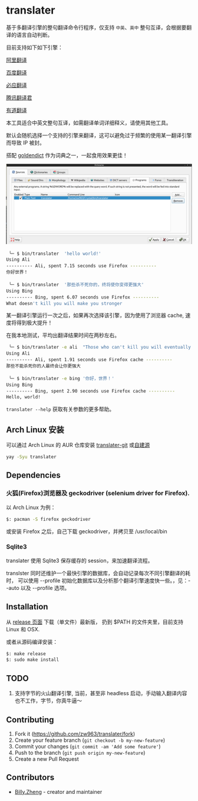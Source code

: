 # translater

基于多翻译引擎的整句翻译命令行程序，仅支持 `中英`、`英中` 整句互译，会根据要翻译的语言自动判断。

目前支持如下如下引擎：

[阿里翻译](https://translate.alibaba.com)

[百度翻译](https://fanyi.baidu.com)

[必应翻译](https://www.bing.com/translator)

[腾讯翻译君](https://fanyi.qq.com)

[有道翻译](https://fanyi.youdao.com/index.html)

本工具适合中英文整句互译，如需翻译单词详细释义，请使用其他工具。

默认会随机选择一个支持的引擎来翻译，这可以避免过于频繁的使用某一翻译引擎而导致 IP 被封。

搭配 [goldendict](https://github.com/goldendict/goldendict) 作为词典之一，一起食用效果更佳！

![goldendict](images/goldendict.png)

```sh
 ╰─ $ bin/translater  'hello world!'
Using Ali
---------- Ali, spent 7.15 seconds use Firefox ----------
你好世界！

 ╰─ $ bin/translater  '那些杀不死你的，终将使你变得更强大'
Using Bing
---------- Bing, spent 6.07 seconds use Firefox ----------
What doesn't kill you will make you stronger
```

某一翻译引擎运行一次之后，如果再次选择该引擎，因为使用了浏览器 cache, 速度将得到极大提升！

在我本地测试，平均出翻译结果时间在两秒左右。

```sh
 ╰─ $ bin/translater -e ali  "Those who can't kill you will eventually make you stronger."
Using Ali
---------- Ali, spent 1.91 seconds use Firefox cache ----------
那些不能杀死你的人最终会让你更强大
 
 ╰─ $ bin/translater -e bing '你好，世界！'
Using Bing
---------- Bing, spent 2.90 seconds use Firefox cache ----------
Hello, world!
```

`translater --help` 获取有关参数的更多帮助。

## Arch Linux 安装

可以通过 Arch Linux 的 AUR 仓库安装 [translater-git](https://aur.archlinux.org/packages/translater-git) 或[自建源](https://github.com/taotieren/aur-repo)

```bash
yay -Syu translater
```

## Dependencies

### 火狐(Firefox)浏览器及 geckodriver (selenium driver for Firefox).

以 Arch Linux 为例：

```sh
$: pacman -S firefox geckodriver
```

或安装 Firefox 之后，自己下载 geckodriver，并拷贝至 /usr/local/bin

### Sqlite3

translater 使用 Sqlite3 保存缓存的 session，来加速翻译流程。

translster 同时还维护一个最快引擎的数据库，会自动记录每次不同引擎翻译的耗时，
可以使用 --profile 初始化数据库以及分析那个翻译引擎速度快一些。，见：--auto 以及 --profile 选项。

## Installation

从 [release 页面](https://github.com/crystal-china/translater/releases) 下载（单文件）最新版，
扔到 $PATH 的文件夹里，目前支持 Linux 和 OSX.

或者从源码编译安装：

```sh
$: make release
$: sudo make install
```

## TODO

1. 支持字节的火山翻译引擎, 当前，甚至非 headless 启动，手动输入翻译内容也不工作，字节，你真牛逼～

## Contributing

1. Fork it (<https://github.com/zw963/translater/fork>)
2. Create your feature branch (`git checkout -b my-new-feature`)
3. Commit your changes (`git commit -am 'Add some feature'`)
4. Push to the branch (`git push origin my-new-feature`)
5. Create a new Pull Request

## Contributors

- [Billy.Zheng](https://github.com/zw963) - creator and maintainer
